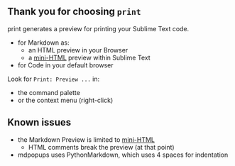 Thank you for choosing `print`
------------------------------

print generates a preview for printing your Sublime Text code.

* for Markdown as:
    * an HTML preview in your Browser
    * a [mini-HTML](https://www.sublimetext.com/docs/3/minihtml.html)
      preview within Sublime Text
* for Code in your default browser

Look for `Print: Preview ...` in:

* the command palette
* or the context menu (right-click)

Known issues
------------

* the Markdown Preview is limited to
  [mini-HTML](https://www.sublimetext.com/docs/3/minihtml.html)
    * HTML comments break the preview (at that point)
* mdpopups uses PythonMarkdown, which uses 4 spaces for indentation
